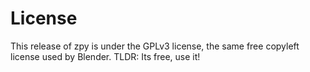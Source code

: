 # License

This release of zpy is under the GPLv3 license, the same free copyleft license used by Blender. TLDR: Its free, use it!